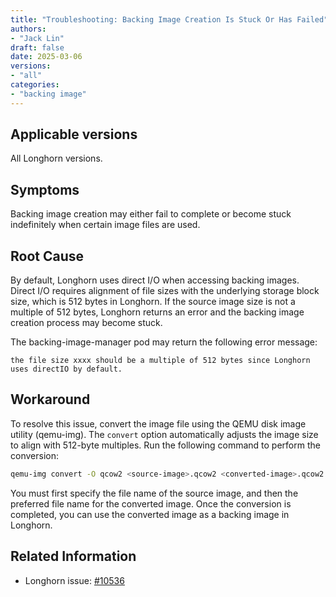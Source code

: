 ```yaml
---
title: "Troubleshooting: Backing Image Creation Is Stuck Or Has Failed"
authors:
- "Jack Lin"
draft: false
date: 2025-03-06
versions:
- "all"
categories:
- "backing image"
---
```


## Applicable versions

All Longhorn versions.

## Symptoms

Backing image creation may either fail to complete or become stuck indefinitely when certain image files are used.

## Root Cause

By default, Longhorn uses direct I/O when accessing backing images. Direct I/O requires alignment of file sizes with the underlying storage block size, which is 512 bytes in Longhorn. If the source image size is not a multiple of 512 bytes, Longhorn returns an error and the backing image creation process may become stuck.

The backing-image-manager pod may return the following error message:

```
the file size xxxx should be a multiple of 512 bytes since Longhorn uses directIO by default.
```

## Workaround

To resolve this issue, convert the image file using the QEMU disk image utility (qemu-img). The `convert` option automatically adjusts the image size to align with 512-byte multiples. Run the following command to perform the conversion:

```sh
qemu-img convert -O qcow2 <source-image>.qcow2 <converted-image>.qcow2
```

You must first specify the file name of the source image, and then the preferred file name for the converted image. Once the conversion is completed, you can use the converted image as a backing image in Longhorn.

## Related Information

* Longhorn issue: [#10536](https://github.com/longhorn/longhorn/issues/10536)